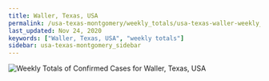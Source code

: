 ```yaml
---
title: Waller, Texas, USA
permalink: /usa-texas-montgomery/weekly_totals/usa-texas-waller-weekly_totals.html
last_updated: Nov 24, 2020
keywords: ["Waller, Texas, USA", "weekly totals"]
sidebar: usa-texas-montgomery_sidebar
---
```


![Weekly Totals of Confirmed Cases for Waller, Texas, USA](/covid_tracker/images/graphs/usa-texas-waller-weekly_totals_graph.png)

